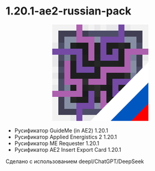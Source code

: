 # 1.20.1-ae2-russian-pack

<p align="center">
  <img src="https://github.com/bng-mc-project/1.20.1-ae2-russian-pack/blob/main/pack.png?raw=true" />
</p>

- Русификатор GuideMe (in AE2) 1.20.1
- Русификатор Applied Energistics 2 1.20.1
- Русификатор ME Requester 1.20.1
- Русификатор AE2 Insert Export Card 1.20.1

Сделано с использованием deepl/ChatGPT/DeepSeek

